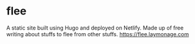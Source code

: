 # flee

A static site built using Hugo and deployed on Netlify.
Made up of free writing about stuffs to flee from other stuffs.
https://flee.laymonage.com
